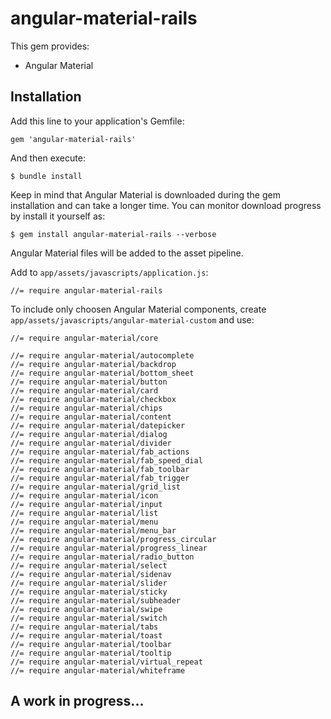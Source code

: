 # angular-material-rails

This gem provides:

* Angular Material

## Installation

Add this line to your application's Gemfile:

    gem 'angular-material-rails'

And then execute:

    $ bundle install

Keep in mind that Angular Material is downloaded during the gem installation and can take a longer time. You can monitor download progress by install it yourself as:

    $ gem install angular-material-rails --verbose

Angular Material files will be added to the asset pipeline. 

Add to `app/assets/javascripts/application.js`:

    //= require angular-material-rails

To include only choosen Angular Material components, create `app/assets/javascripts/angular-material-custom` and use:

    //= require angular-material/core
      
    //= require angular-material/autocomplete
    //= require angular-material/backdrop
    //= require angular-material/bottom_sheet
    //= require angular-material/button
    //= require angular-material/card
    //= require angular-material/checkbox
    //= require angular-material/chips
    //= require angular-material/content
    //= require angular-material/datepicker
    //= require angular-material/dialog
    //= require angular-material/divider
    //= require angular-material/fab_actions
    //= require angular-material/fab_speed_dial
    //= require angular-material/fab_toolbar
    //= require angular-material/fab_trigger
    //= require angular-material/grid_list
    //= require angular-material/icon
    //= require angular-material/input
    //= require angular-material/list
    //= require angular-material/menu
    //= require angular-material/menu_bar
    //= require angular-material/progress_circular
    //= require angular-material/progress_linear
    //= require angular-material/radio_button
    //= require angular-material/select
    //= require angular-material/sidenav
    //= require angular-material/slider
    //= require angular-material/sticky
    //= require angular-material/subheader
    //= require angular-material/swipe
    //= require angular-material/switch
    //= require angular-material/tabs
    //= require angular-material/toast
    //= require angular-material/toolbar
    //= require angular-material/tooltip
    //= require angular-material/virtual_repeat
    //= require angular-material/whiteframe

## A work in progress...
